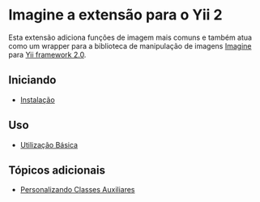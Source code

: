 Imagine a extensão para o Yii 2
===========================

Esta extensão adiciona funções de imagem mais comuns e também atua como um wrapper para a biblioteca de manipulação de imagens [Imagine](http://imagine.readthedocs.org/) para [Yii framework 2.0](http://www.yiiframework.com).

Iniciando
---------------

* [Instalação](installation.md)

Uso
----- 

* [Utilização Básica](basic-usage.md)

Tópicos adicionais
-----------------

* [Personalizando Classes Auxiliares](customizing-helper-classes.md)